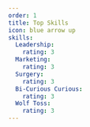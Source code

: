 ```yaml
---
order: 1
title: Top Skills
icon: blue arrow up
skills:
  Leadership:
    rating: 3
  Marketing:
    rating: 3
  Surgery:
    rating: 3
  Bi-Curious Curious:
    rating: 3
  Wolf Toss:
    rating: 3
---
```

